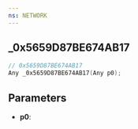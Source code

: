 ```yaml
---
ns: NETWORK
---
```

## _0x5659D87BE674AB17

```c
// 0x5659D87BE674AB17
Any _0x5659D87BE674AB17(Any p0);
```

## Parameters
* **p0**:
